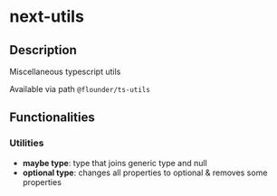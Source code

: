 # next-utils

[comment]: <> (Required section: Description & Functionalities)

## Description

Miscellaneous typescript utils

Available via path `@flounder/ts-utils`

## Functionalities

### Utilities

- **maybe type**: type that joins generic type and null
- **optional type**: changes all properties to optional & removes some properties
